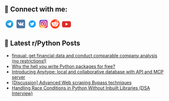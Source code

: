 ## 🔎 Connect with me:
[<img src="https://github.com/bullbesh/bullbesh/blob/main/images/Telegram.png" width="32" height="32" />](https://t.me/bullbesh)
[<img src="https://github.com/bullbesh/bullbesh/blob/main/images/VK.png" width="32" height="32" />](https://vk.com/bullbesh)
[<img src="https://github.com/bullbesh/bullbesh/blob/main/images/Twitter.png" width="32" height="32" />](https://twitter.com/bullbesh1)
[<img src="https://github.com/bullbesh/bullbesh/blob/main/images/Instagram.png" width="32" height="32" />](https://www.instagram.com/bullbesh)
[<img src="https://github.com/bullbesh/bullbesh/blob/main/images/Reddit.png" width="32" height="32" />](https://www.reddit.com/user/bullbesh)
[<img src="https://github.com/bullbesh/bullbesh/blob/main/images/YouTube.png" width="32" height="32" />](https://www.youtube.com/channel/UCtfjRs6uzgq5mfm8S06WTcg)

## 📕 Latest r/Python Posts
<!-- BLOG-POST-LIST:START -->
- [finqual: get financial data and conduct comparable company analysis &lpar;no restrictions!&rpar;](https://www.reddit.com/r/Python/comments/1m1rea2/finqual_get_financial_data_and_conduct_comparable/)
- [Why the hell you write Python packages for free?](https://www.reddit.com/r/Python/comments/1m1ochs/why_the_hell_you_write_python_packages_for_free/)
- [Introducing Anytype: local and collaborative database with API and MCP server](https://www.reddit.com/r/Python/comments/1m1e0p7/introducing_anytype_local_and_collaborative/)
- [[Discussion] Advanced Web scraping Bypass techniques](https://www.reddit.com/r/Python/comments/1m1429i/discussion_advanced_web_scraping_bypass_techniques/)
- [Handling Race Conditions in Python Without Inbuilt Libraries &lpar;DSA Interview&rpar;](https://www.reddit.com/r/Python/comments/1m130ur/handling_race_conditions_in_python_without/)
<!-- BLOG-POST-LIST:END -->
